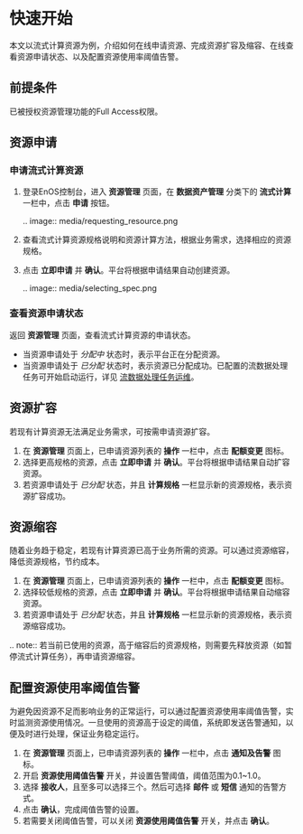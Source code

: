 # 快速开始

本文以流式计算资源为例，介绍如何在线申请资源、完成资源扩容及缩容、在线查看资源申请状态、以及配置资源使用率阈值告警。

## 前提条件
已被授权资源管理功能的Full Access权限。

## 资源申请
### 申请流式计算资源
1. 登录EnOS控制台，进入 **资源管理** 页面，在 **数据资产管理** 分类下的 **流式计算** 一栏中，点击 **申请** 按钮。

   .. image:: media/requesting_resource.png

2. 查看流式计算资源规格说明和资源计算方法，根据业务需求，选择相应的资源规格。

3. 点击 **立即申请** 并 **确认**。平台将根据申请结果自动创建资源。

   .. image:: media/selecting_spec.png

### 查看资源申请状态
返回 **资源管理** 页面，查看流式计算资源的申请状态。

- 当资源申请处于 *分配中* 状态时，表示平台正在分配资源。
- 当资源申请处于 *已分配* 状态时，表示资源已分配成功。已配置的流数据处理任务可开始启动运行，详见 [流数据处理任务运维](/docs/data-asset/zh_CN/2.0.8/howto/stream/monitoring_job.html)。

## 资源扩容
若现有计算资源无法满足业务需求，可按需申请资源扩容。

1. 在 **资源管理** 页面上，已申请资源列表的 **操作** 一栏中，点击 **配额变更** 图标。
2. 选择更高规格的资源，点击 **立即申请** 并 **确认**。平台将根据申请结果自动扩容资源。
3. 若资源申请处于 *已分配* 状态，并且 **计算规格** 一栏显示新的资源规格，表示资源扩容成功。

## 资源缩容
随着业务趋于稳定，若现有计算资源已高于业务所需的资源。可以通过资源缩容，降低资源规格，节约成本。

1. 在 **资源管理** 页面上，已申请资源列表的 **操作** 一栏中，点击 **配额变更** 图标。
2. 选择较低规格的资源，点击 **立即申请** 并 **确认**。平台将根据申请结果自动缩容资源。
3. 若资源申请处于 *已分配* 状态，并且 **计算规格** 一栏显示新的资源规格，表示资源缩容成功。

.. note:: 若当前已使用的资源，高于缩容后的资源规格，则需要先释放资源（如暂停流式计算任务），再申请资源缩容。

## 配置资源使用率阈值告警

为避免因资源不足而影响业务的正常运行，可以通过配置资源使用率阈值告警，实时监测资源使用情况。一旦使用的资源高于设定的阈值，系统即发送告警通知，以便及时进行处理，保证业务稳定运行。
1. 在 **资源管理** 页面上，已申请资源列表的 **操作** 一栏中，点击 **通知及告警** 图标。
2. 开启 **资源使用阈值告警** 开关，并设置告警阈值，阈值范围为0.1~1.0。
3. 选择 **接收人**，且至多可以选择三个。然后可选择 **邮件** 或 **短信** 通知的告警方式。
4. 点击 **确认**，完成阈值告警的设置。
5. 若需要关闭阈值告警，可以关闭 **资源使用阈值告警** 开关，并点击 **确认**。
